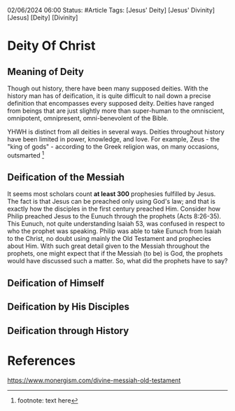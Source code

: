 


02/06/2024 06:00
Status: #Article
Tags: [Jesus' Deity]  [Jesus' Divinity]  [Jesus]  [Deity]  [Divinity]


# Deity Of Christ

## Meaning of Deity


Though out history, there have been many supposed deities. With the history man has of deification,
it is quite difficult to nail down a precise definition that encompasses every supposed deity.
Deities have ranged from beings that are just slightly more than super-human to the omniscient,
omnipotent, omnipresent, omni-benevolent of the Bible. 

YHWH is distinct from all deities in several ways. Deities throughout history have been limited in
power, knowledge, and love. For example, Zeus - the "king of gods" - according to the Greek religion
was, on many occasions, outsmarted [^1]



## Deification of the Messiah 

It seems most scholars count **at least 300** prophesies fulfilled by Jesus. The fact is that Jesus
can be preached only using God's law; and that is exactly how the disciples in the first century
preached Him. Consider how Philip preached Jesus to the Eunuch through the prophets (Acts 8:26-35).
This Eunuch, not quite understanding Isaiah 53, was confused in respect to who the prophet was
speaking. Philip was able to take Eunuch from Isaiah to the Christ, no doubt using mainly the Old
Testament and prophecies about Him. With such great detail given to the Messiah throughout the
prophets, one might expect that if the Messiah (to be) is God, the prophets would have discussed
such a matter. So, what did the prophets have to say?




## Deification of Himself

## Deification by His Disciples

## Deification through History



# References

https://www.monergism.com/divine-messiah-old-testament

[^1]: footnote: text here

